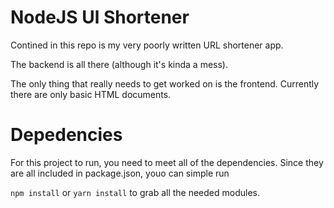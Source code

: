 # NodeJS Ul Shortener
Contined in this repo is my very poorly written URL shortener app.

The backend is all there (although it's kinda a mess).

The only thing that really needs to get worked on is the frontend. Currently there are only basic HTML documents.

# Depedencies
For this project to run, you need to meet all of the dependencies. Since they are all included in package.json, youo can simple run

`npm install` or `yarn install` to grab all the needed modules.
